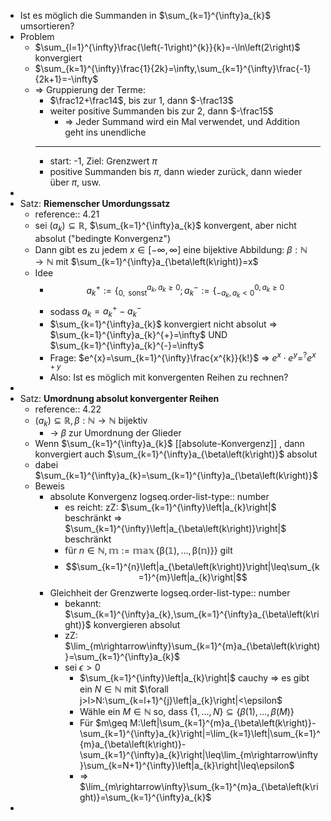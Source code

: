 - Ist es möglich die Summanden in $\sum_{k=1}^{\infty}a_{k}$ umsortieren?
- Problem
	- $\sum_{l=1}^{\infty}\frac{\left(-1\right)^{k}}{k}=-\ln\left(2\right)$ konvergiert
	- $\sum_{k=1}^{\infty}\frac{1}{2k}=\infty,\sum_{k=1}^{\infty}\frac{-1}{2k+1}=-\infty$
	- => Gruppierung der Terme:
		- $\frac12+\frac14$, bis zur 1, dann $-\frac13$
		- weiter positive Summanden bis zur 2, dann $-\frac15$
			- => Jeder Summand wird ein Mal verwendet, und Addition geht ins unendliche
		- ---
		- start: -1, Ziel: Grenzwert $\pi$
		- positive Summanden bis $\pi$, dann wieder zurück, dann wieder über $\pi$, usw.
-
- Satz: **Riemenscher Umordungssatz**
	- reference:: 4.21
	- sei $\left(a_{k}\right)\subseteq\mathbb{R}$, $\sum_{k=1}^{\infty}a_{k}$ konvergent, aber nicht absolut ("bedingte Konvergenz")
	- Dann gibt es zu jedem $x\in\left\lbrack-\infty,\infty\right\rbrack$ eine bijektive Abbildung: $\beta:\mathbb{N}\rightarrow\mathbb{N}$ mit $\sum_{k=1}^{\infty}a_{\beta\left(k\right)}=x$
	- Idee
		- $$a_{k}^{+}:=\left\lbrace_{0,\text{ sonst}}^{a_{k},a_{k}\geq0}\right.;a_{k}^{-}:=\left\lbrace_{-a_{k},a_{k}<0}^{0,a_{k}\geq0}\right.$$
		- sodass $a_{k}=a_{k}^{+}-a_{k}^{-}$
		- $\sum_{k=1}^{\infty}a_{k}$ konvergiert nicht absolut => $\sum_{k=1}^{\infty}a_{k}^{+}=\infty$ UND $\sum_{k=1}^{\infty}a_{k}^{-}=\infty$
		- Frage: $e^{x}=\sum_{k=1}^{\infty}\frac{x^{k}}{k!}$ => $e^{x}\cdot e^{y}=^{?}e^{x+y}$
		- Also: Ist es möglich mit konvergenten Reihen zu rechnen?
-
- Satz: **Umordnung absolut konvergenter Reihen**
	- reference:: 4.22
	- $\left(a_{k}\right)\subseteq\mathbb{R},\beta:\mathbb{N}\rightarrow\mathbb{N}$ bijektiv
		- -> $\beta$ zur Umordnung der Glieder
	- Wenn $\sum_{k=1}^{\infty}a_{k}$ [[absolute-Konvergenz]] , dann konvergiert auch $\sum_{k=1}^{\infty}a_{\beta\left(k\right)}$ absolut
	- dabei $\sum_{k=1}^{\infty}a_{k}=\sum_{k=1}^{\infty}a_{\beta\left(k\right)}$
	- Beweis
		- absolute Konvergenz
		  logseq.order-list-type:: number
			- es reicht: zZ: $\sum_{k=1}^{\infty}\left|a_{k}\right|$ beschränkt => $\sum_{k=1}^{\infty}\left|a_{\beta\left(k\right)}\right|$ beschränkt
			- für $n\in\mathbb{N,m:=\max\left\lbrace\beta\left(1\right),...,\beta\left(n\right)\rbrace\right\rbrace}$ gilt
			- $$\sum_{k=1}^{n}\left|a_{\beta\left(k\right)}\right|\leq\sum_{k=1}^{m}\left|a_{k}\right|$$
		- Gleichheit der Grenzwerte
		  logseq.order-list-type:: number
			- bekannt: $\sum_{k=1}^{\infty}a_{k},\sum_{k=1}^{\infty}a_{\beta\left(k\right)}$ konvergieren absolut
			- zZ: $\lim_{m\rightarrow\infty}\sum_{k=1}^{m}a_{\beta\left(k\right)}=\sum_{k=1}^{\infty}a_{k}$
			- sei $\epsilon>0$
				- $\sum_{k=1}^{\infty}\left|a_{k}\right|$ cauchy => es gibt ein $N\in\mathbb{N}$ mit $\forall j>l>N:\sum_{k=l+1}^{j}\left|a_{k}\right|<\epsilon$
				- Wähle ein $M\in\mathbb{N}$ so, dass $\left\lbrace1,...,N\right\rbrace\subseteq\left\lbrace\beta\left(1\right),...,\beta\left(M\right)\right\rbrace$
				- Für $m\geq M:\left|\sum_{k=1}^{m}a_{\beta\left(k\right)}-\sum_{k=1}^{\infty}a_{k}\right|=\lim_{k=1}\left|\sum_{k=1}^{m}a_{\beta\left(k\right)}-\sum_{k=1}^{\infty}a_{k}\right|\leq\lim_{m\rightarrow\infty}\sum_{k=N+1}^{\infty}\left|a_{k}\right|\leq\epsilon$
				- => $\lim_{m\rightarrow\infty}\sum_{k=1}^{m}a_{\beta\left(k\right)}=\sum_{k=1}^{\infty}a_{k}$
-